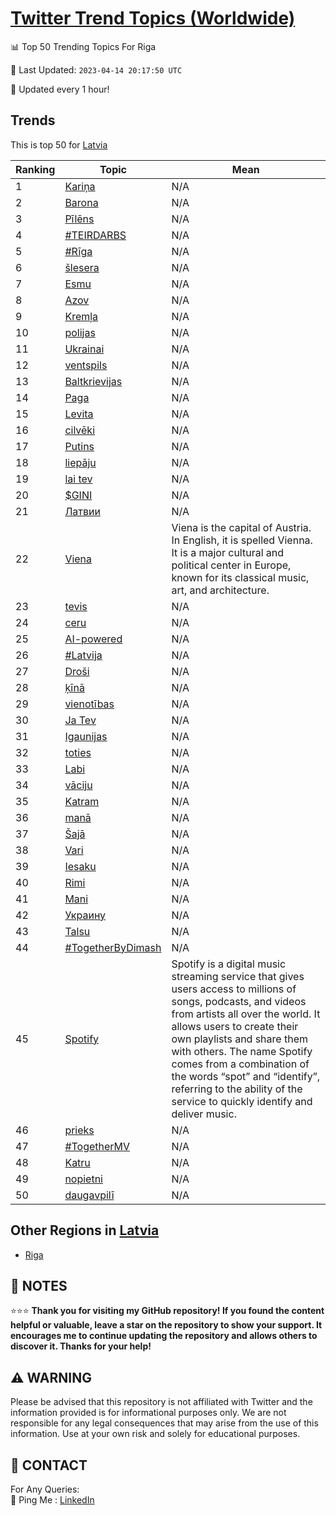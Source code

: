 [Twitter Trend Topics (Worldwide)](https://github.com/ErcinDedeoglu/Twitter-Trend-Topics)
==========


📊 Top 50 Trending Topics For Riga

📆 Last Updated: `2023-04-14 20:17:50 UTC`

🔧 Updated every 1 hour!


## Trends

This is top 50 for [Latvia](</Latvia>)

| Ranking | Topic | Mean |
| ------- | ------------ | ------------ |
| 1 | [Kariņa](http://twitter.com/search?q=Kari%c5%86a) | N/A |
| 2 | [Barona](http://twitter.com/search?q=Barona) | N/A |
| 3 | [Pīlēns](http://twitter.com/search?q=P%c4%abl%c4%93ns) | N/A |
| 4 | [#TEIRDARBS](http://twitter.com/search?q=%23TEIRDARBS) | N/A |
| 5 | [#Rīga](http://twitter.com/search?q=%23R%c4%abga) | N/A |
| 6 | [šlesera](http://twitter.com/search?q=%c5%a1lesera) | N/A |
| 7 | [Esmu](http://twitter.com/search?q=Esmu) | N/A |
| 8 | [Azov](http://twitter.com/search?q=Azov) | N/A |
| 9 | [Kremļa](http://twitter.com/search?q=Krem%c4%bca) | N/A |
| 10 | [polijas](http://twitter.com/search?q=polijas) | N/A |
| 11 | [Ukrainai](http://twitter.com/search?q=Ukrainai) | N/A |
| 12 | [ventspils](http://twitter.com/search?q=ventspils) | N/A |
| 13 | [Baltkrievijas](http://twitter.com/search?q=Baltkrievijas) | N/A |
| 14 | [Paga](http://twitter.com/search?q=Paga) | N/A |
| 15 | [Levita](http://twitter.com/search?q=Levita) | N/A |
| 16 | [cilvēki](http://twitter.com/search?q=cilv%c4%93ki) | N/A |
| 17 | [Putins](http://twitter.com/search?q=Putins) | N/A |
| 18 | [liepāju](http://twitter.com/search?q=liep%c4%81ju) | N/A |
| 19 | [lai tev](http://twitter.com/search?q=lai+tev) | N/A |
| 20 | [$GINI](http://twitter.com/search?q=%24GINI) | N/A |
| 21 | [Латвии](http://twitter.com/search?q=%d0%9b%d0%b0%d1%82%d0%b2%d0%b8%d0%b8) | N/A |
| 22 | [Viena](http://twitter.com/search?q=Viena) | Viena is the capital of Austria. In English, it is spelled Vienna. It is a major cultural and political center in Europe, known for its classical music, art, and architecture. |
| 23 | [tevis](http://twitter.com/search?q=tevis) | N/A |
| 24 | [ceru](http://twitter.com/search?q=ceru) | N/A |
| 25 | [AI-powered](http://twitter.com/search?q=AI-powered) | N/A |
| 26 | [#Latvija](http://twitter.com/search?q=%23Latvija) | N/A |
| 27 | [Droši](http://twitter.com/search?q=Dro%c5%a1i) | N/A |
| 28 | [ķīnā](http://twitter.com/search?q=%c4%b7%c4%abn%c4%81) | N/A |
| 29 | [vienotības](http://twitter.com/search?q=vienot%c4%abbas) | N/A |
| 30 | [Ja Tev](http://twitter.com/search?q=Ja+Tev) | N/A |
| 31 | [Igaunijas](http://twitter.com/search?q=Igaunijas) | N/A |
| 32 | [toties](http://twitter.com/search?q=toties) | N/A |
| 33 | [Labi](http://twitter.com/search?q=Labi) | N/A |
| 34 | [vāciju](http://twitter.com/search?q=v%c4%81ciju) | N/A |
| 35 | [Katram](http://twitter.com/search?q=Katram) | N/A |
| 36 | [manā](http://twitter.com/search?q=man%c4%81) | N/A |
| 37 | [Šajā](http://twitter.com/search?q=%c5%a0aj%c4%81) | N/A |
| 38 | [Vari](http://twitter.com/search?q=Vari) | N/A |
| 39 | [Iesaku](http://twitter.com/search?q=Iesaku) | N/A |
| 40 | [Rimi](http://twitter.com/search?q=Rimi) | N/A |
| 41 | [Mani](http://twitter.com/search?q=Mani) | N/A |
| 42 | [Украину](http://twitter.com/search?q=%d0%a3%d0%ba%d1%80%d0%b0%d0%b8%d0%bd%d1%83) | N/A |
| 43 | [Talsu](http://twitter.com/search?q=Talsu) | N/A |
| 44 | [#TogetherByDimash](http://twitter.com/search?q=%23TogetherByDimash) | N/A |
| 45 | [Spotify](http://twitter.com/search?q=Spotify) | Spotify is a digital music streaming service that gives users access to millions of songs, podcasts, and videos from artists all over the world. It allows users to create their own playlists and share them with others. The name Spotify comes from a combination of the words “spot” and “identify”, referring to the ability of the service to quickly identify and deliver music. |
| 46 | [prieks](http://twitter.com/search?q=prieks) | N/A |
| 47 | [#TogetherMV](http://twitter.com/search?q=%23TogetherMV) | N/A |
| 48 | [Katru](http://twitter.com/search?q=Katru) | N/A |
| 49 | [nopietni](http://twitter.com/search?q=nopietni) | N/A |
| 50 | [daugavpilī](http://twitter.com/search?q=daugavpil%c4%ab) | N/A |



## Other Regions in [Latvia](</Latvia>)

* [Riga](</Latvia/Riga.md>)



## 📝 NOTES

⭐⭐⭐ **Thank you for visiting my GitHub repository! If you found the content helpful or valuable, leave a star on the repository to show your support. It encourages me to continue updating the repository and allows others to discover it. Thanks for your help!**


## ⚠️ WARNING

Please be advised that this repository is not affiliated with Twitter and the information provided is for informational purposes only. We are not responsible for any legal consequences that may arise from the use of this information. Use at your own risk and solely for educational purposes.


## 📨 CONTACT

 For Any Queries:  
            🏓 Ping Me : [LinkedIn](https://www.linkedin.com/in/ercindedeoglu/)
